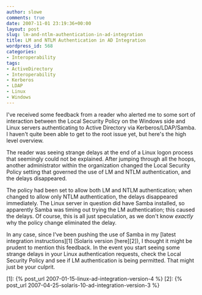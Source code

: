 ```yaml
---
author: slowe
comments: true
date: 2007-11-01 23:19:36+00:00
layout: post
slug: lm-and-ntlm-authentication-in-ad-integration
title: LM and NTLM Authentication in AD Integration
wordpress_id: 568
categories:
- Interoperability
tags:
- ActiveDirectory
- Interoperability
- Kerberos
- LDAP
- Linux
- Windows
---
```


I've received some feedback from a reader who alerted me to some sort of interaction between the Local Security Policy on the Windows side and Linux servers authenticating to Active Directory via Kerberos/LDAP/Samba. I haven't quite been able to get to the root issue yet, but here's the high level overview.

The reader was seeing strange delays at the end of a Linux logon process that seemingly could not be explained. After jumping through all the hoops, another administrator within the organization changed the Local Security Policy setting that governed the use of LM and NTLM authentication, and the delays disappeared.

The policy had been set to allow both LM and NTLM authentication; when changed to allow only NTLM authentication, the delays disappeared immediately. The Linux server in question did have Samba installed, so apparently Samba was timing out trying the LM authentication; this caused the delays. Of course, this is all just speculation, as we don't know _exactly_ why the policy change eliminated the delay.

In any case, since I've been pushing the use of Samba in my [latest integration instructions][1] (Solaris version [here][2]), I thought it might be prudent to mention this feedback. In the event you start seeing some strange delays in your Linux authentication requests, check the Local Security Policy and see if LM authentication is being permitted. That might just be your culprit.

[1]: {% post_url 2007-01-15-linux-ad-integration-version-4 %}
[2]: {% post_url 2007-04-25-solaris-10-ad-integration-version-3 %}
